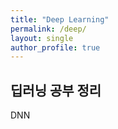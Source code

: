 ```yaml
---
title: "Deep Learning"
permalink: /deep/
layout: single
author_profile: true
---
```


## 딥러닝 공부 정리

DNN
